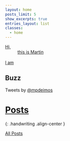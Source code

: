 ```yaml
---
layout: home
posts_limit: 5
show_excerpts: true
entries_layout: list
classes:
  - home
---
```


<div class="welcome">
	<a href="/about">
		<dl>
			<dt>Hi,</dt>
			<dd>this is Martin</dd>
			<br/>
			<dt>I am</dt>
			<dd class="textrotate"
				data-text-1="Software Engineer"
				data-text-2="Ex-Nullsoftie"
				data-text-3="Metal Warrior"
				data-text-4="Marathon Finisher"/>
		</dl>
	</a>
</div>

<div id="twitter-timeline" class="entries-list">
	<article class="entry h-entry">
		<h1 class="entry-title">Buzz</h1>
		<span class="entry-meta"><i class="fab fa-twitter"></i> Tweets by <a href="https://twitter.com/mpdeimos">@mpdeimos</a></span>
		<div class="entry-excerpt p-summary">
			<a class="twitter-timeline" data-dnt="true" data-width="100%" data-height="300px" href="https://twitter.com/mpdeimos" data-widget-id="343095146436497411" data-link-color="#9036a1" data-chrome="noheader nofooter noborders transparent"></a>
			<script>!function(d,s,id){var js,fjs=d.getElementsByTagName(s)[0],p=/^http:/.test(d.location)?'http':'https';if(!d.getElementById(id)){js=d.createElement(s);js.id=id;js.src=p+"://platform.twitter.com/widgets.js";fjs.parentNode.insertBefore(js,fjs);}}(document,"script","twitter-wjs");</script>
		</div>
	</article>
</div>

# [Posts](/posts)
{: .handwriting .align-center }

<div id="all-posts-btn">
	<a href="/posts/" title="All Posts" class="all-posts btn btn--inverse btn--block">All Posts <span><i class="fas fa-arrow-right fs-xs"></i></span></a>
</div>